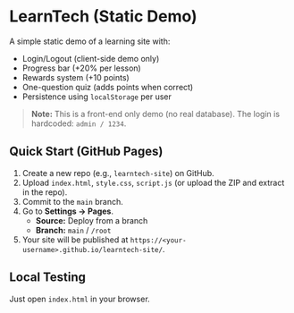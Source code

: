 # LearnTech (Static Demo)

A simple static demo of a learning site with:
- Login/Logout (client-side demo only)
- Progress bar (+20% per lesson)
- Rewards system (+10 points)
- One-question quiz (adds points when correct)
- Persistence using `localStorage` per user

> **Note:** This is a front-end only demo (no real database). The login is hardcoded: `admin / 1234`.

## Quick Start (GitHub Pages)
1. Create a new repo (e.g., `learntech-site`) on GitHub.
2. Upload `index.html`, `style.css`, `script.js` (or upload the ZIP and extract in the repo).
3. Commit to the `main` branch.
4. Go to **Settings → Pages**.
   - **Source:** Deploy from a branch
   - **Branch:** `main` / `/root`
5. Your site will be published at `https://<your-username>.github.io/learntech-site/`.

## Local Testing
Just open `index.html` in your browser.
